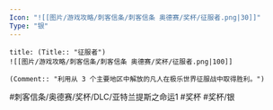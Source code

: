```yaml
---
Icon: "![[图片/游戏攻略/刺客信条/刺客信条 奥德赛/奖杯/征服者.png|30]]"
Type: "银"
---
```

```ad-common-silver-trophy
title: (Title:: "征服者")
![[图片/游戏攻略/刺客信条/刺客信条 奥德赛/奖杯/征服者.png|100]]

(Comment:: "利用从 3 个主要地区中解放的凡人在极乐世界征服战中取得胜利。")
```

#刺客信条/奥德赛/奖杯/DLC/亚特兰提斯之命运1 #奖杯 #奖杯/银
